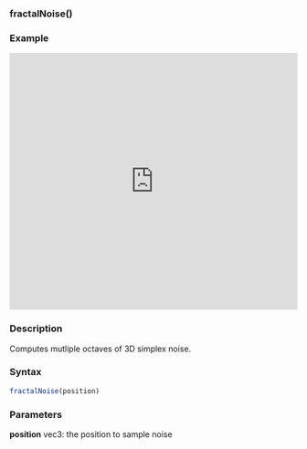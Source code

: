 ### fractalNoise()

### Example

<iframe width="100%" height="450px" src="https://shaderpark.netlify.com/sculpture/-LjnnWUL5bqu7aFh8F6n?example=true&embed=true" frameborder="0"></iframe>

### Description
Computes mutliple octaves of 3D simplex noise.

### Syntax
```js
fractalNoise(position)
```

### Parameters
**position** vec3: the position to sample noise
